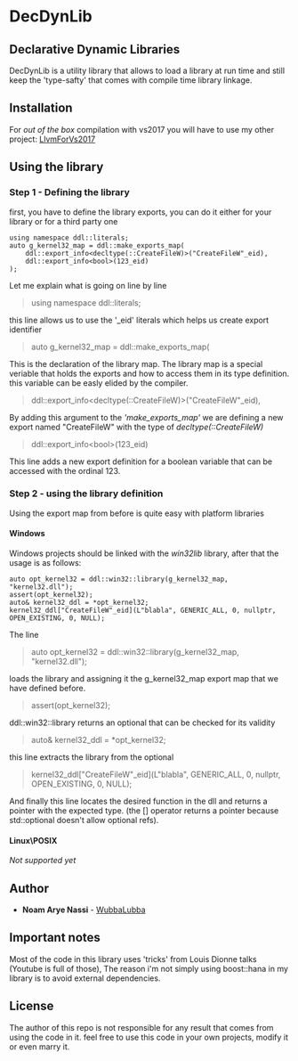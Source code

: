 # DecDynLib

## Declarative Dynamic Libraries 

DecDynLib is a utility library that allows to load a library at run time and still keep the 'type-safty' that comes with compile time library linkage.

## Installation
For *out of the box* compilation with vs2017 you will have to use my other project:
[LlvmForVs2017](https://github.com/WubbaLubba/LlvmForVS2017)

## Using the library

### Step 1 - Defining the library

first, you have to define the library exports, you can do it either for your library or for a third party one
```
using namespace ddl::literals;
auto g_kernel32_map = ddl::make_exports_map(
	ddl::export_info<decltype(::CreateFileW)>("CreateFileW"_eid),
	ddl::export_info<bool>(123_eid)
);
```

Let me explain what is going on line by line

> using namespace ddl::literals;

this line allows us to use the '_eid' literals which helps us create export identifier

> auto g_kernel32_map = ddl::make_exports_map(

This is the declaration of the library map.
The library map is a special veriable that holds the exports and how to access them in its type definition.
this variable can be easly elided by the compiler.

> ddl::export_info<decltype(::CreateFileW)>("CreateFileW"_eid),

By adding this argument to the *'make_exports_map'* we are defining a new export named "CreateFileW"
with the type of *decltype(::CreateFileW)*

> ddl::export_info\<bool>(123_eid)

This line adds a new export definition for a boolean variable that can be accessed with the ordinal 123.

### Step 2 - using the library definition
Using the export map from before is quite easy with platform libraries
#### Windows
Windows projects should be linked with the *win32lib* library, 
after that the usage is as follows:
```
auto opt_kernel32 = ddl::win32::library(g_kernel32_map, "kernel32.dll");
assert(opt_kernel32);
auto& kernel32_ddl = *opt_kernel32;
kernel32_ddl["CreateFileW"_eid](L"blabla", GENERIC_ALL, 0, nullptr, OPEN_EXISTING, 0, NULL);
```
The line
> auto opt_kernel32 = ddl::win32::library(g_kernel32_map, "kernel32.dll");

loads the library and assigning it the g_kernel32_map export map that we have defined before.

> assert(opt_kernel32);

ddl::win32::library returns an optional that can be checked for its validity

> auto& kernel32_ddl = *opt_kernel32;

this line extracts the library from the optional

> kernel32_ddl["CreateFileW"_eid](L"blabla", GENERIC_ALL, 0, nullptr, OPEN_EXISTING, 0, NULL);

And finally this line locates the desired function in the dll and returns a pointer with the expected type.
(the [] operator returns a pointer because std::optional doesn't allow optional refs).

#### Linux\POSIX
*Not supported yet*

## Author
- **Noam Arye Nassi** - [WubbaLubba](https://github.com/WubbaLubba)

## Important notes
Most of the code in this library uses 'tricks' from Louis Dionne talks (Youtube is full of those),
The reason i'm not simply using boost::hana in my library is to avoid external dependencies.

## License
The author of this repo is not responsible for any result that comes from using the code in it.
feel free to use this code in your own projects, modify it or even marry it.